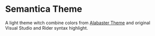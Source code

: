 # Semantica Theme

A light theme witch combine colors from [Alabaster Theme](https://github.com/tonsky/vscode-theme-alabaster) and original Visual Studio and Rider syntax highlight.